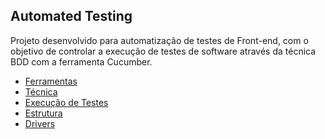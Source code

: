 ## Automated Testing

Projeto desenvolvido para automatização de testes de Front-end, com o objetivo de controlar a execução de testes de software através da técnica BDD com a ferramenta Cucumber.

- [Ferramentas]()
- [Técnica]()
- [Execução de Testes]()
- [Estrutura]()
- [Drivers]()
